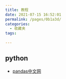 ```yaml
---
title: 教程
date: 2021-07-15 16:52:01
permalink: /pages/0b1a3d/
categories:
  - 收藏夹
tags:
  
---
```






## python

-  [pandas中文网](https://www.pypandas.cn//)

